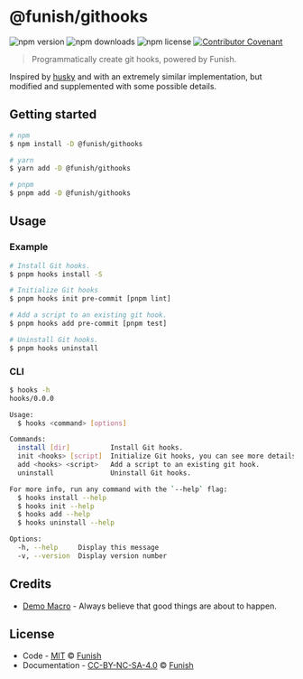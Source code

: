 # @funish/githooks

![npm version](https://img.shields.io/npm/v/@funish/githooks)
![npm downloads](https://img.shields.io/npm/dw/@funish/githooks)
![npm license](https://img.shields.io/npm/l/@funish/githooks)
[![Contributor Covenant](https://img.shields.io/badge/Contributor%20Covenant-2.1-4baaaa.svg)](https://www.contributor-covenant.org/version/2/1/code_of_conduct/)

> Programmatically create git hooks, powered by Funish.

Inspired by [husky](https://github.com/typicode/husky) and with an extremely similar implementation, but modified and supplemented with some possible details.

## Getting started

```bash
# npm
$ npm install -D @funish/githooks

# yarn
$ yarn add -D @funish/githooks

# pnpm
$ pnpm add -D @funish/githooks
```

## Usage

### Example

```bash
# Install Git hooks.
$ pnpm hooks install -S

# Initialize Git hooks
$ pnpm hooks init pre-commit [pnpm lint]

# Add a script to an existing git hook.
$ pnpm hooks add pre-commit [pnpm test]

# Uninstall Git hooks.
$ pnpm hooks uninstall
```

### CLI

```bash
$ hooks -h
hooks/0.0.0

Usage:
  $ hooks <command> [options]

Commands:
  install [dir]          Install Git hooks.
  init <hooks> [script]  Initialize Git hooks, you can see more details at https://git-scm.com/docs/githooks.
  add <hooks> <script>   Add a script to an existing git hook.
  uninstall              Uninstall Git hooks.

For more info, run any command with the `--help` flag:
  $ hooks install --help
  $ hooks init --help
  $ hooks add --help
  $ hooks uninstall --help

Options:
  -h, --help     Display this message
  -v, --version  Display version number
```

## Credits

- [Demo Macro](https://github.com/DemoMacro) - Always believe that good things are about to happen.

## License

- Code - [MIT](LICENSE) &copy; [Funish](https://funish.net/)
- Documentation - [CC-BY-NC-SA-4.0](https://creativecommons.org/licenses/by-nc-sa/4.0/) &copy; [Funish](https://funish.net/)
